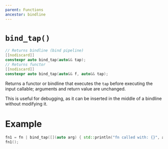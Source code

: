 ```yaml
---
parent: Functions
ancestor: bindline
---
```


# `bind_tap()`

```c++
// Returns bindline (bind pipeline)
[[nodiscard]]
constexpr auto bind_tap(auto&& tap);
// Returns functor
[[nodiscard]]
constexpr auto bind_tap(auto&& f, auto&& tap);
```

Returns a functor or bindline that executes the `tap` before executing the input callable; arguments and return value are unchanged.

This is useful for debugging, as it can be inserted in the middle of a bindline without modifying it.

# Example
```c++
fn1 = fn | bind_tap([](auto arg) { std::println("fn called with: {}", arg) } | ....;
fn1();
```